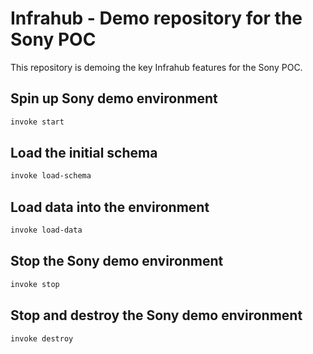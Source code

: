 # Infrahub - Demo repository for the Sony POC

This repository is demoing the key Infrahub features for the Sony POC.

## Spin up Sony demo environment

```sh
invoke start
```

## Load the initial schema

```sh
invoke load-schema
```

## Load data into the environment

```sh
invoke load-data
```

## Stop the Sony demo environment

```sh
invoke stop
```

## Stop and destroy the Sony demo environment

```sh
invoke destroy
```
